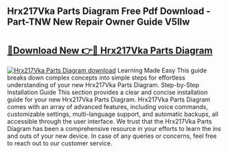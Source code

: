 ## Hrx217Vka Parts Diagram Free Pdf Download - Part-TNW New Repair Owner Guide V5lIw

# <h2><a href="http://dfne5v.blite.top/?on=Hrx217Vka+Parts+Diagram">🔗Download New 👉🔴 Hrx217Vka Parts Diagram</a></h2>

[![Hrx217Vka Parts Diagram download](https://i.imgur.com/lujVjoI.png)](http://dfne5v.blite.top/?on=Hrx217Vka+Parts+Diagram)
Learning Made Easy This guide breaks down complex concepts into simple steps for effortless understanding of your new Hrx217Vka Parts Diagram. Step-by-Step Installation Guide This section provides a clear and concise installation guide for your new Hrx217Vka Parts Diagram. Hrx217Vka Parts Diagram comes with an array of advanced features, including voice commands, customizable settings, multi-language support, and automatic backups, all accessible through the user interface. We trust that the Hrx217Vka Parts Diagram has been a comprehensive resource in your efforts to learn the ins and outs of your new device. In case of any queries or concerns, feel free to reach out to our customer service.
